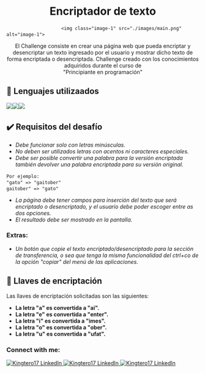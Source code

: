 <h1 align="center">Encriptador de texto</h1>

                        <img class="image-1" src="./images/main.png" alt="image-1">


<p align="center">
El Challenge consiste en crear una página web que pueda encriptar y desencriptar un texto ingresado por el usuario y
mostrar dicho texto de forma encriptada o desencriptada. Challenge creado con los conocimientos adquiridos
durante el curso de <br>"Principiante en programación"
</p>


## 📝 Lenguajes utilizaados

<img height="36" src="https://cdn-icons-png.flaticon.com/512/136/136530.png"><img height="36" src="https://cdn-icons-png.flaticon.com/512/136/136528.png"><img height="36" src="https://cdn-icons-png.flaticon.com/512/136/136527.png">


## ✔️ Requisitos del desafío 
* _Debe funcionar solo con letras minúsculas._
* _No deben ser utilizados letras con acentos ni caracteres especiales._
* _Debe ser posible convertir una palabra para la versión encriptada también devolver una palabra encriptada para su versión original._

```
Por ejemplo:
"gato" => "gaitober"
gaitober" => "gato"
```

* _La página debe tener campos para inserción del texto que será encriptado o desencriptado,
y el usuario debe poder escoger entre as dos opciones._
* _El resultado debe ser mostrado en la pantalla._


### Extras:
* _Un botón que copie el texto encriptado/desencriptado para la sección de transferencia, o sea que tenga la misma funcionalidad del ctrl+co de la opción "copiar" del menú de las aplicaciones._


## 🔑 Llaves de encriptación

Las llaves de encriptación solicitadas son las siguientes:

* **La letra "a" es convertida a "ai".**
* **La letra "e" es convertida a "enter".**
* **La letra "i" es convertida a "imes".**
* **La letra "o" es convertida a "ober".**
* **La letra "u" es convertida a "ufat".**


### Connect with me:

<a href="www.linkedin.com/in/dylan-q-m" target="_blanck">
  <img alt="Kingtero17 LinkedIn" width="40px" src="https://user-images.githubusercontent.com/110305288/215888900-65d1ecc3-8cc2-4bc2-86f4-fda233b79940.png">
</a>

<a href="https://discord.gg/s6wT5B5zMW" target="_blanck">
  <img alt="Kingtero17 LinkedIn" width="40px" src="https://user-images.githubusercontent.com/110305288/215889288-e88a3aff-e9af-436b-83f7-15e0819a31e1.png">
</a>

<a href="dhgords17@gmail.com" target="_blanck">
  <img alt="Kingtero17 LinkedIn" width="40px" src="https://user-images.githubusercontent.com/110305288/215888804-50a0d2ba-b60d-4ac0-9bf0-cdcc8c4d617c.png">
</a>

